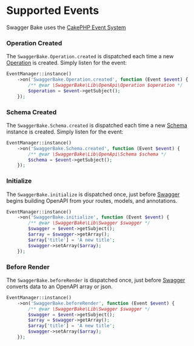 # Supported Events

Swagger Bake uses the [CakePHP Event System](https://book.cakephp.org/4/en/core-libraries/events.html)

### Operation Created

The `SwaggerBake.Operation.created` is dispatched each time a new [Operation](https://github.com/cnizzardini/cakephp-swagger-bake/blob/master/src/Lib/OpenApi/Operation.php) is created. Simply listen for the event: 

```php
EventManager::instance()
    ->on('SwaggerBake.Operation.created', function (Event $event) {
        /** @var \SwaggerBake\Lib\OpenApi\Operation $operation */
        $operation = $event->getSubject();
    });
```

### Schema Created

The `SwaggerBake.Schema.created` is dispatched each time a new [Schema](https://github.com/cnizzardini/cakephp-swagger-bake/blob/master/src/Lib/OpenApi/Schema.php) instance is created. Simply listen for the event: 

```php
EventManager::instance()
    ->on('SwaggerBake.Schema.created', function (Event $event) {
        /** @var \SwaggerBake\Lib\OpenApi\Schema $schema */
        $schema = $event->getSubject();
    });
```

### Initialize

The `SwaggerBake.initialize` is dispatched once, just before [Swagger](https://github.com/cnizzardini/cakephp-swagger-bake/blob/master/src/Lib/Swagger.php) begins building OpenAPI from your routes, models, and annotations.

```php
EventManager::instance()
    ->on('SwaggerBake.initialize', function (Event $event) {
        /** @var \SwaggerBake\Lib\Swagger $swagger */
        $swagger = $event->getSubject();
        $array = $swagger->getArray();
        $array['title'] = 'A new title';
        $swagger->setArray($array);
    });
```

### Before Render

The `SwaggerBake.beforeRender` is dispatched once, just before [Swagger](https://github.com/cnizzardini/cakephp-swagger-bake/blob/master/src/Lib/Swagger.php) converts data to an OpenAPI array or json. 

```php
EventManager::instance()
    ->on('SwaggerBake.beforeRender', function (Event $event) {
        /** @var \SwaggerBake\Lib\Swagger $swagger */
        $swagger = $event->getSubject();
        $array = $swagger->getArray();
        $array['title'] = 'A new title';
        $swagger->setArray($array);
    });
```